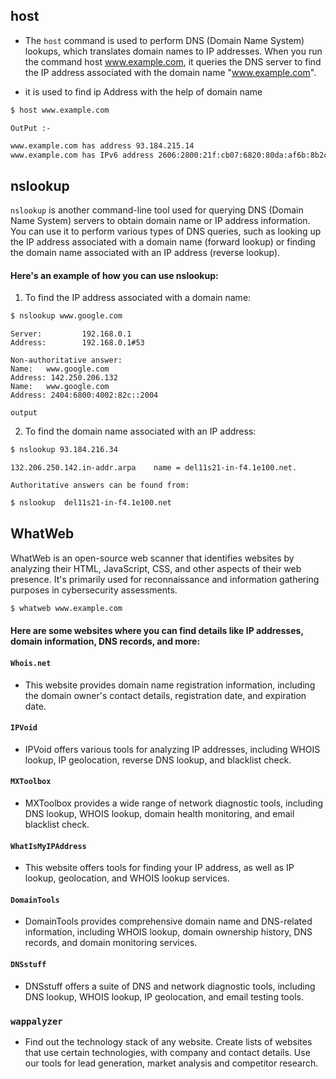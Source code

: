 


## host 

- The `host` command is used to perform DNS (Domain Name System) lookups, which translates domain names to IP addresses. When you run the command host www.example.com, it queries the DNS server to find the IP address associated with the domain name "www.example.com". 

- it is used to find ip Address with the help of domain name

```bash
$ host www.example.com
```

`OutPut :- `

```bash
www.example.com has address 93.184.215.14
www.example.com has IPv6 address 2606:2800:21f:cb07:6820:80da:af6b:8b2c
```

## nslookup

`nslookup` is another command-line tool used for querying DNS (Domain Name System) servers to obtain domain name or IP address information. You can use it to perform various types of DNS queries, such as looking up the IP address associated with a domain name (forward lookup) or finding the domain name associated with an IP address (reverse lookup).

#### Here's an example of how you can use nslookup:

1. To find the IP address associated with a domain name:

```bash
$ nslookup www.google.com
```
```
Server:         192.168.0.1
Address:        192.168.0.1#53

Non-authoritative answer:
Name:   www.google.com
Address: 142.250.206.132
Name:   www.google.com
Address: 2404:6800:4002:82c::2004

```
`output`

2. To find the domain name associated with an IP address:

```bash
$ nslookup 93.184.216.34
```

```
132.206.250.142.in-addr.arpa    name = del11s21-in-f4.1e100.net.

Authoritative answers can be found from:
```

```bash
$ nslookup  del11s21-in-f4.1e100.net
```


## WhatWeb

 WhatWeb is an open-source web scanner that identifies websites by analyzing their HTML, JavaScript, CSS, and other aspects of their web presence. It's primarily used for reconnaissance and information gathering purposes in cybersecurity assessments.


```bash
$ whatweb www.example.com
```

#### Here are some websites where you can find details like IP addresses, domain information, DNS records, and more:

#### `Whois.net` 

- This website provides domain name registration information, including the domain owner's contact details, registration date, and expiration date.

####  `IPVoid`
    
- IPVoid offers various tools for analyzing IP addresses, including WHOIS lookup, IP geolocation, reverse DNS lookup, and blacklist check.

#### `MXToolbox` 
    
- MXToolbox provides a wide range of network diagnostic tools, including DNS lookup, WHOIS lookup, domain health monitoring, and email blacklist check.

#### `WhatIsMyIPAddress`

- This website offers tools for finding your IP address, as well as IP lookup, geolocation, and WHOIS lookup services.

#### `DomainTools`

-  DomainTools provides comprehensive domain name and DNS-related information, including WHOIS lookup, domain ownership history, DNS records, and domain monitoring services.

#### `DNSstuff`

-  DNSstuff offers a suite of DNS and network diagnostic tools, including DNS lookup, WHOIS lookup, IP geolocation, and email testing tools.

### `wappalyzer`

- Find out the technology stack of any website. Create lists of websites that use certain technologies, with company and contact details. Use our tools for lead generation, market analysis and competitor research.